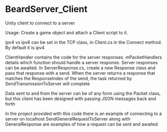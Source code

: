 # BeardServer_Client
Unity client to connect to a server

Usage:
Create a game object and attach a Client script to it.

ipv4 vs ipv6 can be set in the TCP class, in Client.cs in the Connect method. By default it is ipv4

ClientHandler contains the code for the server responses. mPacketHandlers details which function should handle a server response.
Server responses can be awaited. In ServerResponse.cs, create a new Response class and pass that response with a send.
When the server returns a response that matches the ResponseIndex of the send, the task returned by SendTransmissionToServer will complete

Data sent to and from the server can be of any form using the Packet class, but this client has been designed with passing JSON messages back and forth

In the project provided with this code there is an example of connecting to a server on localhost
SendGeneralRequestToServer along with GeneralResponse are examples of how a request can be sent and awaited